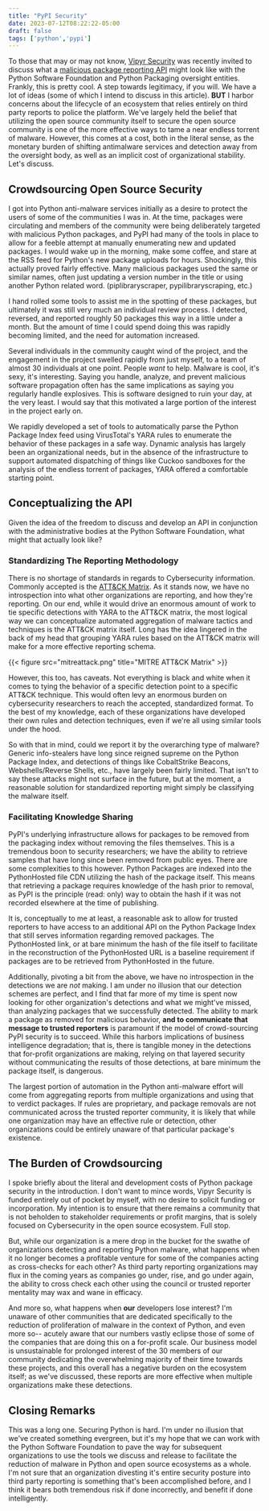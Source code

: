 ```yaml
---
title: "PyPI Security"
date: 2023-07-12T08:22:22-05:00
draft: false
tags: ['python','pypi']
---
```


To those that may or may not know, [Vipyr Security](https://github.com/vipyrsec) was recently invited to discuss what a [malicious package reporting API](https://blog.pypi.org/posts/2023-06-22-malware-detection-project/) might look like with the Python Software Foundation and Python Packaging oversight entities. Frankly, this is pretty cool. A step towards legitimacy, if you will. We have a lot of ideas (some of which I intend to discuss in this article). **BUT** I harbor concerns about the lifecycle of an ecosystem that relies entirely on third party reports to police the platform. We've largely held the belief that utilizing the open source community itself to secure the open source community is one of the more effective ways to tame a near endless torrent of malware. However, this comes at a cost, both in the literal sense, as the monetary burden of shifting antimalware services and detection away from the oversight body, as well as an implicit cost of organizational stability. Let's discuss.

## Crowdsourcing Open Source Security

I got into Python anti-malware services initially as a desire to protect the users of some of the communities I was in. At the time, packages were circulating and members of the community were being deliberately targeted with malicious Python packages, and PyPI had many of the tools in place to allow for a feeble attempt at manually enumerating new and updated packages. I would wake up in the morning, make some coffee, and stare at the RSS feed for Python's new package uploads for hours. Shockingly, this actually proved fairly effective. Many malicious packages used the same or similar names, often just updating a version number in the title or using another Python related word. (piplibraryscraper, pypilibraryscraping, etc.)

I hand rolled some tools to assist me in the spotting of these packages, but ultimately it was still very much an individual review process. I detected, reversed, and reported roughly 50 packages this way in a little under a month. But the amount of time I could spend doing this was rapidly becoming limited, and the need for automation increased.

Several individuals in the community caught wind of the project, and the engagement in the project swelled rapidly from just myself, to a team of almost 30 individuals at one point. People *want* to help. Malware is cool, it's sexy, it's interesting. Saying you handle, analyze, and prevent malicious software propagation often has the same implications as saying you regularly handle explosives. This is software designed to ruin your day, at the very least. I would say that this motivated a large portion of the interest in the project early on.

We rapidly developed a set of tools to automatically parse the Python Package Index feed using VirusTotal's YARA rules to enumerate the behavior of these packages in a safe way. Dynamic analysis has largely been an organizational needs, but in the absence of the infrastructure to support automated dispatching of things like Cuckoo sandboxes for the analysis of the endless torrent of packages, YARA offered a comfortable starting point.

## Conceptualizing the API

Given the idea of the freedom to discuss and develop an API in conjunction with the administrative bodies at the Python Software Foundation, what might that actually look like?

### Standardizing The Reporting Methodology

There is no shortage of standards in regards to Cybersecurity information. Commonly accepted is the [ATT&CK Matrix](https://attack.mitre.org/). As it stands now, we have no introspection into what other organizations are reporting, and how they're reporting. On our end, while it would drive an enormous amount of work to tie specific detections with YARA to the ATT&CK matrix, the most logical way we can conceptualize automated aggregation of malware tactics and techniques is the ATT&CK matrix itself. Long has the idea lingered in the back of my head that grouping YARA rules based on the ATT&CK matrix will make for a more effective reporting schema.

{{< figure src="mitreattack.png" title="MITRE ATT&CK Matrix" >}}

However, this too, has caveats. Not everything is black and white when it comes to tying the behavior of a specific detection point to a specific ATT&CK technique. This would often levy an enormous burden on cybersecurity researchers to reach the accepted, standardized format. To the best of my knowledge, each of these organizations have developed their own rules and detection techniques, even if we're all using similar tools under the hood.

So with that in mind, could we report it by the overarching type of malware? Generic info-stealers have long since reigned supreme on the Python Package Index, and detections of things like CobaltStrike Beacons, Webshells/Reverse Shells, etc., have largely been fairly limited. That isn't to say these attacks might not surface in the future, but at the moment, a reasonable solution for standardized reporting might simply be classifying the malware itself.

### Facilitating Knowledge Sharing

PyPI's underlying infrastructure allows for packages to be removed from the packaging index without removing the files themselves. This is a tremendous boon to security researchers; we have the ability to retrieve samples that have long since been removed from public eyes. There are some complexities to this however. Python Packages are indexed into the PythonHosted file CDN utilizing the hash of the package itself. This means that retrieving a package requires knowledge of the hash prior to removal, as PyPI is the principle (read: only) way to obtain the hash if it was not recorded elsewhere at the time of publishing.

It is, conceptually to me at least, a reasonable ask to allow for trusted reporters to have access to an additional API on the Python Package Index that still serves information regarding removed packages. The PythonHosted link, or at bare minimum the hash of the file itself to facilitate in the reconstruction of the PythonHosted URL is a baseline requirement if packages are to be retrieved from PythonHosted in the future.

Additionally, pivoting a bit from the above, we have no introspection in the detections we are *not* making. I am under no illusion that our detection schemes are perfect, and I find that far more of my time is spent now looking for other organization's detections and what we might've missed, than analyzing packages that we successfully detected. The ability to mark a package as removed for malicious behavior, **and to communicate that message to trusted reporters** is paramount if the model of crowd-sourcing PyPI security is to succeed. While this harbors implications of business intelligence degradation; that is, there is tangible money in the detections that for-profit organizations are making, relying on that layered security without communicating the results of those detections, at bare minimum the package itself, is dangerous.

The largest portion of automation in the Python anti-malware effort will come from aggregating reports from multiple organizations and using that to verdict packages. If rules are proprietary, and package removals are not communicated across the trusted reporter community, it is likely that while one organization may have an effective rule or detection, other organizations could be entirely unaware of that particular package's existence.

## The Burden of Crowdsourcing

I spoke briefly about the literal and development costs of Python package security in the introduction. I don't want to mince words, Vipyr Security is funded entirely out of pocket by myself, with no desire to solicit funding or incorporation. My intention is to ensure that there remains a community that is not beholden to stakeholder requirements or profit margins, that is solely focused on Cybersecurity in the open source ecosystem. Full stop.

But, while our organization is a mere drop in the bucket for the swathe of organizations detecting and reporting Python malware, what happens when it no longer becomes a profitable venture for some of the companies acting as cross-checks for each other? As third party reporting organizations may flux in the coming years as companies go under, rise, and go under again, the ability to cross check each other using the council or trusted reporter mentality may wax and wane in efficacy.

And more so, what happens when **our** developers lose interest? I'm unaware of other communities that are dedicated specifically to the reduction of proliferation of malware in the context of Python, and even more so-- acutely aware that our numbers vastly eclipse those of some of the companies that are doing this on a for-profit scale. Our business model is unsustainable for prolonged interest of the 30 members of our community dedicating the overwhelming majority of their time towards these projects, and this overall has a negative burden on the ecosystem itself; as we've discussed, these reports are more effective when multiple organizations make these detections.

## Closing Remarks

This was a long one. Securing Python is hard. I'm under no illusion that we've created something evergreen, but it's my hope that we can work with the Python Software Foundation to pave the way for subsequent organizations to use the tools we discuss and release to facilitate the reduction of malware in Python and open source ecosystems as a whole. I'm not sure that an organization divesting it's entire security posture into third party reporting is something that's been accomplished before, and I think it bears both tremendous risk if done incorrectly, and benefit if done intelligently.
